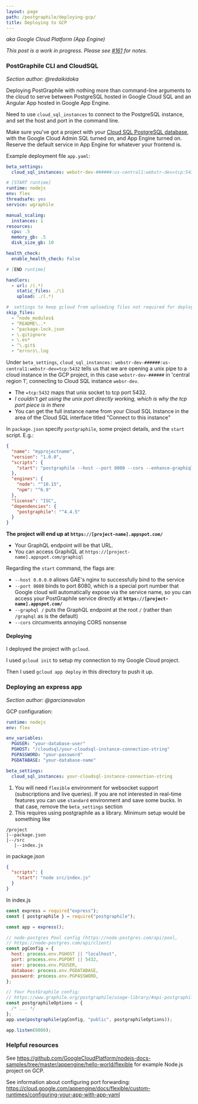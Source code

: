 ```yaml
---
layout: page
path: /postgraphile/deploying-gcp/
title: Deploying to GCP
---
```


_aka Google Cloud Platform (App Engine)_

_This post is a work in progress. Please see
[#161](https://github.com/graphile/graphile.github.io/issues/161) for notes._

### PostGraphile CLI and CloudSQL

_Section author: @redaikidoka_

Deploying PostGraphile with nothing more than command-line arguments to the
cloud to serve between PostgreSQL hosted in Google Cloud SQL and an Angular App
hosted in Google App Engine.

Need to use `cloud_sql_instances` to connect to the PostgreSQL instance, and set
the host and port in the command line.

Make sure you've got a project with your
[Cloud SQL PostgreSQL database](https://cloud.google.com/sql/docs/postgres/connect-app-engine),
with the Google Cloud Admin SQL turned on, and App Engine turned on. Reserve the
default service in App Engine for whatever your frontend is.

Example deployment file `app.yaml`:

```yaml
beta_settings:
  cloud_sql_instances: webstr-dev-######:us-central1:webstr-dev=tcp:5432

# [START runtime]
runtime: nodejs
env: flex
threadsafe: yes
service: wgraphile

manual_scaling:
  instances: 1
resources:
  cpu: .5
  memory_gb: .5
  disk_size_gb: 10

health_check:
  enable_health_check: False

# [END runtime]

handlers:
  - url: /(.*)
    static_files: ./\1
    upload: ./(.*)

#  settings to keep gcloud from uploading files not required for deployment
skip_files:
  - ^node_modules$
  - ^README\..*
  - ^package-lock.json
  - \.gitignore
  - \.es*
  - ^\.git$
  - ^errors\.log
```

Under `beta_settings`,
`cloud_sql_instances: webstr-dev-######:us-central1:webstr-dev=tcp:5432` tells
us that we are opening a unix pipe to a cloud instance in the GCP project, in
this case `webstr-dev-######` in 'central region 1', connecting to Cloud SQL
instance `websr-dev`.

- The `=tcp:5432` maps that unix socket to tcp port 5432.
- _I couldn't get using the unix port directly working, which is why the tcp
  port piece is in there_
- You can get the full instance name from your Cloud SQL Instance in the area of
  the Cloud SQL interface titled "Connect to this instance"

In `package.json` specify `postgraphile`, some project details, and the `start`
script. E.g.:

```json
{
  "name": "myprojectname",
  "version": "1.0.0",
  "scripts": {
    "start": "postgraphile --host --port 8080 --cors --enhance-graphiql --graphql / 0.0.0.0 -c postgres://user:password@172.17.0.1:5432/str_dev"
  },
  "engines": {
    "node": "^10.15",
    "npm": "^6.9"
  },
  "license": "ISC",
  "dependencies": {
    "postgraphile": "^4.4.5"
  }
}
```

**The project will end up at `https://[project-name].appspot.com/`**

- Your GraphQL endpoint will be that URL.
- You can access GraphiQL at `https://[project-name].appspot.com/graphiql`

Regarding the `start` command, the flags are:

- `--host 0.0.0.0` allows GAE's nginx to successfully bind to the service
- `--port 8080` binds to port 8080, which is a special port number that Google
  cloud will automatically expose via the service name, so you can access your
  PostGraphile service directly at **`https://[project-name].appspot.com/`**
- `--graphql /` puts the GraphQL endpoint at the root `/` (rather than
  `/graphql` as is the default)
- `--cors` circumvents annoying CORS nonsense

#### Deploying

I deployed the project with `gcloud`.

I used `gcloud init` to setup my connection to my Google Cloud project.

Then I used `gcloud app deploy` in this directory to push it up.

### Deploying an express app

_Section author: @garcianavalon_

GCP configuration:

```yaml
runtime: nodejs
env: flex

env_variables:
  PGUSER: "your-database-user"
  PGHOST: "/cloudsql/your-cloudsql-instance-connection-string"
  PGPASSWORD: "your-password"
  PGDATABASE: "your-database-name"

beta_settings:
  cloud_sql_instances: your-cloudsql-instance-connection-string
```

1. You will need `flexible` environment for websocket support (subscriptions and
   live queries). If you are not interested in real-time features you can use
   `standard` environment and save some bucks. In that case, remove the
   `beta_settings` section
1. This requires using postgraphile as a library. Minimum setup would be
   something like

```
/project
|--package.json
|--/src
   |--index.js
```

in package.json

```json
{
  "scripts": {
    "start": "node src/index.js"
  }
}
```

In index.js

```js
const express = require("express");
const { postgraphile } = require("postgraphile");

const app = express();

// node-postgres Pool config (https://node-postgres.com/api/pool,
// https://node-postgres.com/api/client)
const pgConfig = {
  host: process.env.PGHOST || "localhost",
  port: process.env.PGPORT || 5432,
  user: process.env.PGUSER,
  database: process.env.PGDATABASE,
  password: process.env.PGPASSWORD,
};

// Your PostGraphile config:
// https://www.graphile.org/postgraphile/usage-library/#api-postgraphilepgconfig-schemaname-options
const postgraphileOptions = {
  /* ... */
};
app.use(postgraphile(pgConfig, "public", postgraphileOptions));

app.listen(8080);
```

### Helpful resources

See
https://github.com/GoogleCloudPlatform/nodejs-docs-samples/tree/master/appengine/hello-world/flexible
for example Node.js project on GCP.

See information about configuring port forwarding:
https://cloud.google.com/appengine/docs/flexible/custom-runtimes/configuring-your-app-with-app-yaml
